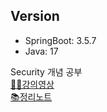 ## Version
- SpringBoot: 3.5.7
- Java: 17

Security 개념 공부 <br/>
[👨‍💻강의영상](https://www.youtube.com/playlist?list=PLJkjrxxiBSFCFM0pjDwm6F98veieD0MER) <br/>
[📚정리노트](https://www.notion.so/Spring-Security-296a00329dd08018ade5fda154caa7a0?source=copy_link)

